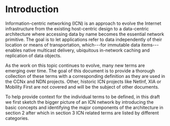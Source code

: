 # Introduction

Information-centric networking (ICN) is an approach to evolve the Internet infrastructure from the existing host-centric design to a data-centric architecture where accessing data by name becomes the essential network primitive. The goal is to let applications refer to data independently of their location or means of transportation, which---for immutable data items---enables native multicast delivery, ubiquitous in-network caching and replication of data objects.

As the work on this topic continues to evolve, many new terms are emerging over time. The goal of this document is to provide a thorough collection of these terms with a corresponding definition as they are used in the CCNx and NDN projects. Other, historic ICN projects like NetInf, XIA or Mobility First are not covered and will be the subject of other documents.

To help provide context for the individual terms to be defined, in this draft we first sketch the bigger picture of an ICN network by introducing the basic concepts and identifying the major components of the architecture in section 2 after which in section 3 ICN related terms are listed by different categories.
